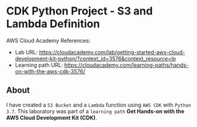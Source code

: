 
# CDK Python Project - S3 and Lambda Definition

AWS Cloud Academy  References:
- Lab URL: https://cloudacademy.com/lab/getting-started-aws-cloud-development-kit-python/?context_id=3576&context_resource=lp
- Learning path URL: https://cloudacademy.com/learning-paths/hands-on-with-the-aws-cdk-3576/

## About

I have created a `S3 Bucket` and a `Lambda` function using `AWS CDK` with `Python 3.7`.
This laboratory was part of a `learning path` **Get Hands-on with the AWS Cloud Development Kit (CDK)**. 
